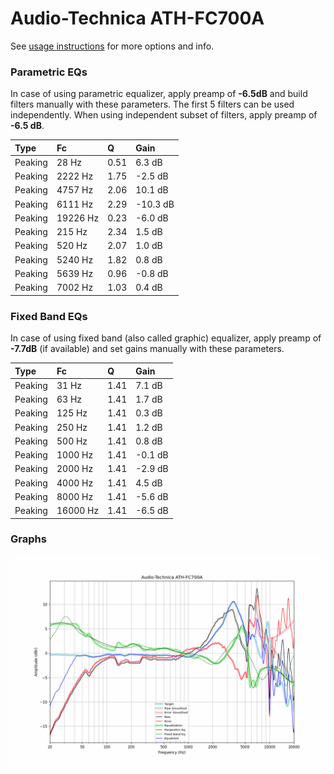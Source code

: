 # Audio-Technica ATH-FC700A
See [usage instructions](https://github.com/jaakkopasanen/AutoEq#usage) for more options and info.

### Parametric EQs
In case of using parametric equalizer, apply preamp of **-6.5dB** and build filters manually
with these parameters. The first 5 filters can be used independently.
When using independent subset of filters, apply preamp of **-6.5 dB**.

| Type    | Fc       |    Q | Gain     |
|:--------|:---------|:-----|:---------|
| Peaking | 28 Hz    | 0.51 | 6.3 dB   |
| Peaking | 2222 Hz  | 1.75 | -2.5 dB  |
| Peaking | 4757 Hz  | 2.06 | 10.1 dB  |
| Peaking | 6111 Hz  | 2.29 | -10.3 dB |
| Peaking | 19226 Hz | 0.23 | -6.0 dB  |
| Peaking | 215 Hz   | 2.34 | 1.5 dB   |
| Peaking | 520 Hz   | 2.07 | 1.0 dB   |
| Peaking | 5240 Hz  | 1.82 | 0.8 dB   |
| Peaking | 5639 Hz  | 0.96 | -0.8 dB  |
| Peaking | 7002 Hz  | 1.03 | 0.4 dB   |

### Fixed Band EQs
In case of using fixed band (also called graphic) equalizer, apply preamp of **-7.7dB**
(if available) and set gains manually with these parameters.

| Type    | Fc       |    Q | Gain    |
|:--------|:---------|:-----|:--------|
| Peaking | 31 Hz    | 1.41 | 7.1 dB  |
| Peaking | 63 Hz    | 1.41 | 1.7 dB  |
| Peaking | 125 Hz   | 1.41 | 0.3 dB  |
| Peaking | 250 Hz   | 1.41 | 1.2 dB  |
| Peaking | 500 Hz   | 1.41 | 0.8 dB  |
| Peaking | 1000 Hz  | 1.41 | -0.1 dB |
| Peaking | 2000 Hz  | 1.41 | -2.9 dB |
| Peaking | 4000 Hz  | 1.41 | 4.5 dB  |
| Peaking | 8000 Hz  | 1.41 | -5.6 dB |
| Peaking | 16000 Hz | 1.41 | -6.5 dB |

### Graphs
![](./Audio-Technica%20ATH-FC700A.png)
